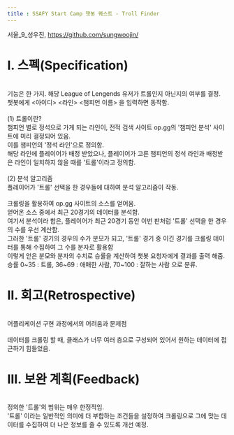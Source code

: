 ```yaml
---
title : SSAFY Start Camp 챗봇 퀘스트 - Troll Finder
---
```

서울_9_성우진, https://github.com/sungwoojin/ <br />

# I. 스펙(Specification)<br />
<br />
기능은 한 가지. 해당 League of Lengends 유저가 트롤인지 아닌지의 여부를 결정.<br />
챗봇에게 <아이디> <라인> <챔피언 이름> 을 입력하면 동작함. <br />
<br />
(1) 트롤이란?<br />
챔피언 별로 정석으로 가게 되는 라인이, 전적 검색 사이트 op.gg의 '챔피언 분석' 사이트에 미리 결정되어 있음.<br />
이를 챔피언의 '정석 라인'으로 정의함.<br />
해당 라인에 플레이어가 배정 받았으나, 플레이어가 고른 챔피언의 정석 라인과 배정받은 라인이 일치하지 않을 때를 '트롤'이라고 정의함.<br />
<br />
(2) 분석 알고리즘<br />
플레이어가 '트롤' 선택을 한 경우들에 대하여 분석 알고리즘이 작동.<br />
<br />
크롤링을 활용하여 op.gg 사이트의 소스를 얻어옴.<br />
얻어온 소스 중에서 최근 20경기의 데이터를 분석함.<br />
여기서 분석이라 함은, 플레이어가 최근 20경기 동안 이번 판처럼 '트롤' 선택을 한 경우의 수를 우선 계산함. <br />
그러한 '트롤' 경기의 경우의 수가 분모가 되고, '트롤' 경기 중 이긴 경기를 크롤링 데이터를 통해 수집하여 그 수를 분자로 활용함<br />
이렇게 얻은 분모와 분자의 수치로 승률을 계산하여 챗봇 요청자에게 결과를 출력 해줌. <br />
승률 0~35 : 트롤, 36~69 : 애매한 사람, 70~100 : 잘하는 사람 으로 분류. <br />

# II. 회고(Retrospective)<br />
<br />
어플리케이션 구현 과정에서의 어려움과 문제점 <br />
<br />
데이터를 크롤링 할 때, 클래스가 너무 여러 층으로 구성되어 있어서 원하는 데이터에 접근하기 힘들었음. <br />

# III. 보완 계획(Feedback)<br />
<br />
정의한 '트롤'의 범위는 매우 한정적임.<br />
'트롤' 이라는 일반적인 의미에 더 부합하는 조건들을 설정하여 크롤링으로 그에 맞는 데이터를 수집하여 더 나은 정보를 줄 수 있도록 개선 예정.<br />






